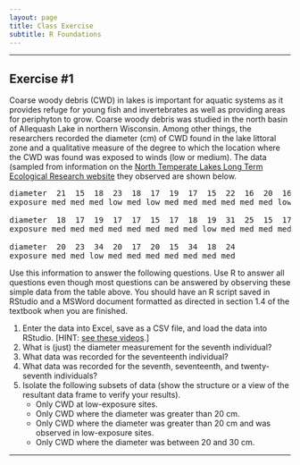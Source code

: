 ```yaml
---
layout: page
title: Class Exercise
subtitle: R Foundations
---
```


----

## Exercise #1

Coarse woody debris (CWD) in lakes is important for aquatic systems as it provides refuge for young fish and invertebrates as well as providing areas for periphyton to grow.  Coarse woody debris was studied in the north basin of Allequash Lake in northern Wisconsin.  Among other things, the researchers recorded the diameter (cm) of CWD found in the lake littoral zone and a qualitative measure of the degree to which the location where the CWD was found was exposed to winds (low or medium).  The data (sampled from information on the [North Temperate Lakes Long Term Ecological Research website](http://lter.limnology.wisc.edu/spatial/source/data_cat_new.htm) they observed are shown below.

<pre>
diameter  21  15  18  23  18  17  19  17  15  22  16  20  16  17  18  15  16  24  24  23
exposure med med med low med low med med med med med med low med med med med low med med

diameter  18  17  19  17  17  15  17  18  19  31  25  15  17  34  16  18  19  15  16  15
exposure med med med med med med med med low med med med med low low med med med low med

diameter  20  23  34  20  17  20  15  34  18  24
exposure med med low med med med med med med med
</pre>

Use this information to answer the following questions.  Use R to answer all questions even though most questions can be answered by observing these simple data from the table above.  You should have an R script saved in RStudio and a MSWord document formatted as directed in section 1.4 of the textbook when you are finished.

1. Enter the data into Excel, save as a CSV file, and load the data into RStudio.  [HINT: [see these videos](../../resources/VideosR.html#getting-started-with-r).]
1. What is (just) the diameter measurement for the seventh individual?
1. What data was recorded for the seventeenth individual?
1. What data was recorded for the seventh, seventeenth, and twenty-seventh individuals?
1. Isolate the following subsets of data (show the structure or a view of the resultant data frame to verify your results).
    * Only CWD at low-exposure sites.
    * Only CWD where the diameter was greater than 20 cm.
    * Only CWD where the diameter was greater than 20 cm and was observed in low-exposure sites.
    * Only CWD where the diameter was between 20 and 30 cm.

----
